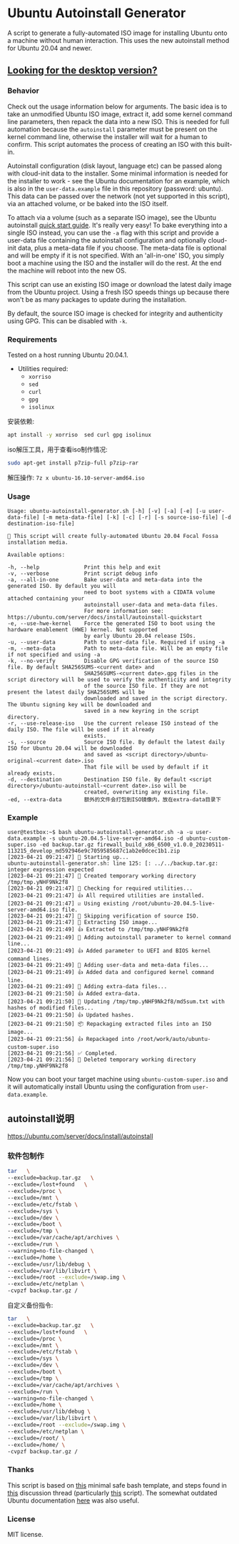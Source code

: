 # Ubuntu Autoinstall Generator
A script to generate a fully-automated ISO image for installing Ubuntu onto a machine without human interaction. This uses the new autoinstall method
for Ubuntu 20.04 and newer.

## [Looking for the desktop version?](https://github.com/covertsh/ubuntu-preseed-iso-generator)

### Behavior
Check out the usage information below for arguments. The basic idea is to take an unmodified Ubuntu ISO image, extract it, add some kernel command line parameters, then repack the data into a new ISO. This is needed for full automation because the ```autoinstall``` parameter must be present on the kernel command line, otherwise the installer will wait for a human to confirm. This script automates the process of creating an ISO with this built-in.

Autoinstall configuration (disk layout, language etc) can be passed along with cloud-init data to the installer. Some minimal information is needed for
the installer to work - see the Ubuntu documentation for an example, which is also in the ```user-data.example``` file in this repository (password: ubuntu). This data can be passed over the network (not yet supported in this script), via an attached volume, or be baked into the ISO itself.

To attach via a volume (such as a separate ISO image), see the Ubuntu autoinstall [quick start guide](https://ubuntu.com/server/docs/install/autoinstall-quickstart). It's really very easy! To bake everything into a single ISO instead, you can use the ```-a``` flag with this script and provide a user-data file containing the autoinstall configuration and optionally cloud-init data, plus a meta-data file if you choose. The meta-data file is optional and will be empty if it is not specified. With an 'all-in-one' ISO, you simply boot a machine using the ISO and the installer will do the rest. At the end the machine will reboot into the new OS.

This script can use an existing ISO image or download the latest daily image from the Ubuntu project. Using a fresh ISO speeds things up because there won't be as many packages to update during the installation.

By default, the source ISO image is checked for integrity and authenticity using GPG. This can be disabled with ```-k```.

### Requirements
Tested on a host running Ubuntu 20.04.1.
- Utilities required:
    - ```xorriso```
    - ```sed```
    - ```curl```
    - ```gpg```
    - ```isolinux```

安装依赖:  

```sh
apt install -y xorriso  sed curl gpg isolinux
```

iso解压工具，用于查看iso制作情况:  
```sh
sudo apt-get install p7zip-full p7zip-rar 
```

解压操作: `7z x ubuntu-16.10-server-amd64.iso`  

### Usage
```
Usage: ubuntu-autoinstall-generator.sh [-h] [-v] [-a] [-e] [-u user-data-file] [-m meta-data-file] [-k] [-c] [-r] [-s source-iso-file] [-d destination-iso-file]

💁 This script will create fully-automated Ubuntu 20.04 Focal Fossa installation media.

Available options:

-h, --help              Print this help and exit
-v, --verbose           Print script debug info
-a, --all-in-one        Bake user-data and meta-data into the generated ISO. By default you will
                        need to boot systems with a CIDATA volume attached containing your
                        autoinstall user-data and meta-data files.
                        For more information see: https://ubuntu.com/server/docs/install/autoinstall-quickstart
-e, --use-hwe-kernel    Force the generated ISO to boot using the hardware enablement (HWE) kernel. Not supported
                        by early Ubuntu 20.04 release ISOs.
-u, --user-data         Path to user-data file. Required if using -a
-m, --meta-data         Path to meta-data file. Will be an empty file if not specified and using -a
-k, --no-verify         Disable GPG verification of the source ISO file. By default SHA256SUMS-<current date> and
                        SHA256SUMS-<current date>.gpg files in the script directory will be used to verify the authenticity and integrity
                        of the source ISO file. If they are not present the latest daily SHA256SUMS will be
                        downloaded and saved in the script directory. The Ubuntu signing key will be downloaded and
                        saved in a new keyring in the script directory.
-r, --use-release-iso   Use the current release ISO instead of the daily ISO. The file will be used if it already
                        exists.
-s, --source            Source ISO file. By default the latest daily ISO for Ubuntu 20.04 will be downloaded
                        and saved as <script directory>/ubuntu-original-<current date>.iso
                        That file will be used by default if it already exists.
-d, --destination       Destination ISO file. By default <script directory>/ubuntu-autoinstall-<current date>.iso will be
                        created, overwriting any existing file.
-ed, --extra-data       额外的文件会打包到ISO镜像内，放在extra-data目录下
```

### Example
```
user@testbox:~$ bash ubuntu-autoinstall-generator.sh -a -u user-data.example -s ubuntu-20.04.5-live-server-amd64.iso -d ubuntu-custom-super.iso -ed backup.tar.gz firewall_build_x86_6500_v1.0.0_20230511-113215_develop_md592946e9c7059585687c1ab2e0dcec1b1.zip
[2023-04-21 09:21:47] 👶 Starting up...
ubuntu-autoinstall-generator.sh: line 125: [: ../../backup.tar.gz: integer expression expected
[2023-04-21 09:21:47] 📁 Created temporary working directory /tmp/tmp.yNHF9Nk2f8
[2023-04-21 09:21:47] 🔎 Checking for required utilities...
[2023-04-21 09:21:47] 👍 All required utilities are installed.
[2023-04-21 09:21:47] ☑️ Using existing /root/ubuntu-20.04.5-live-server-amd64.iso file.
[2023-04-21 09:21:47] 🤞 Skipping verification of source ISO.
[2023-04-21 09:21:47] 🔧 Extracting ISO image...
[2023-04-21 09:21:49] 👍 Extracted to /tmp/tmp.yNHF9Nk2f8
[2023-04-21 09:21:49] 🧩 Adding autoinstall parameter to kernel command line...
[2023-04-21 09:21:49] 👍 Added parameter to UEFI and BIOS kernel command lines.
[2023-04-21 09:21:49] 🧩 Adding user-data and meta-data files...
[2023-04-21 09:21:49] 👍 Added data and configured kernel command line.
[2023-04-21 09:21:49] 🧩 Adding extra-data files...
[2023-04-21 09:21:50] 👍 Added extra-data.
[2023-04-21 09:21:50] 👷 Updating /tmp/tmp.yNHF9Nk2f8/md5sum.txt with hashes of modified files...
[2023-04-21 09:21:50] 👍 Updated hashes.
[2023-04-21 09:21:50] 📦 Repackaging extracted files into an ISO image...
[2023-04-21 09:21:56] 👍 Repackaged into /root/work/auto/ubuntu-custom-super.iso
[2023-04-21 09:21:56] ✅ Completed.
[2023-04-21 09:21:56] 🚽 Deleted temporary working directory /tmp/tmp.yNHF9Nk2f8
```

Now you can boot your target machine using ```ubuntu-custom-super.iso``` and it will automatically install Ubuntu using the configuration from ```user-data.example```.

## autoinstall说明  
https://ubuntu.com/server/docs/install/autoinstall  

### 软件包制作  

```sh
tar   \
--exclude=backup.tar.gz   \
--exclude=/lost+found   \
--exclude=/proc \
--exclude=/mnt \
--exclude=/etc/fstab \
--exclude=/sys \
--exclude=/dev \
--exclude=/boot \
--exclude=/tmp \
--exclude=/var/cache/apt/archives \
--exclude=/run \
--warning=no-file-changed \
--exclude=/home \
--exclude=/usr/lib/debug \
--exclude=/var/lib/libvirt \
--exclude=/root --exclude=/swap.img \
--exclude=/etc/netplan \
-cvpzf backup.tar.gz /
```


自定义备份指令:
```sh
tar   \
--exclude=backup.tar.gz   \
--exclude=/lost+found   \
--exclude=/proc \
--exclude=/mnt \
--exclude=/etc/fstab \
--exclude=/sys \
--exclude=/dev \
--exclude=/boot \
--exclude=/tmp \
--exclude=/var/cache/apt/archives \
--exclude=/run \
--warning=no-file-changed \
--exclude=/home \
--exclude=/usr/lib/debug \
--exclude=/var/lib/libvirt \
--exclude=/root --exclude=/swap.img \
--exclude=/etc/netplan \
--exclude=/root/ \
--exclude=/home/ \
-cvpzf backup.tar.gz /
```

### Thanks
This script is based on [this](https://betterdev.blog/minimal-safe-bash-script-template/) minimal safe bash template, and steps found in [this](https://discourse.ubuntu.com/t/please-test-autoinstalls-for-20-04/15250) discussion thread (particularly [this](https://gist.github.com/s3rj1k/55b10cd20f31542046018fcce32f103e) script).
The somewhat outdated Ubuntu documentation [here](https://help.ubuntu.com/community/LiveCDCustomization#Assembling_the_file_system) was also useful.


### License
MIT license.
